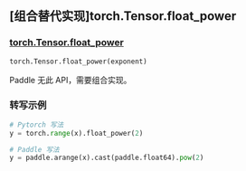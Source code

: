## [组合替代实现]torch.Tensor.float_power

### [torch.Tensor.float_power](https://pytorch.org/docs/stable/generated/torch.Tensor.float_power.html#torch.Tensor.float_power)

```python
torch.Tensor.float_power(exponent)
```

Paddle 无此 API，需要组合实现。

### 转写示例

```python
# Pytorch 写法
y = torch.range(x).float_power(2)

# Paddle 写法
y = paddle.arange(x).cast(paddle.float64).pow(2)
```
